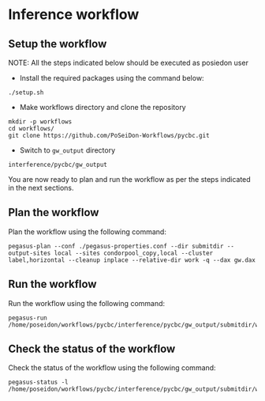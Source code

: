 # Inference workflow

## Setup the workflow
NOTE: All the steps indicated below should be executed as posiedon user

- Install the required packages using the command below:
```
./setup.sh
```

- Make workflows directory and clone the repository
```
mkdir -p workflows
cd workflows/
git clone https://github.com/PoSeiDon-Workflows/pycbc.git
```

- Switch to `gw_output` directory
```
interference/pycbc/gw_output
```

You are now ready to plan and run the workflow as per the steps indicated in the next sections.


## Plan the workflow
Plan the workflow using the following command:
```
pegasus-plan --conf ./pegasus-properties.conf --dir submitdir --output-sites local --sites condorpool_copy,local --cluster label,horizontal --cleanup inplace --relative-dir work -q --dax gw.dax
```

## Run the workflow
Run the workflow using the following command:
```
pegasus-run  /home/poseidon/workflows/pycbc/interference/pycbc/gw_output/submitdir/work
```

## Check the status of the workflow
Check the status of the workflow using the following command:
```
pegasus-status -l /home/poseidon/workflows/pycbc/interference/pycbc/gw_output/submitdir/work
```
